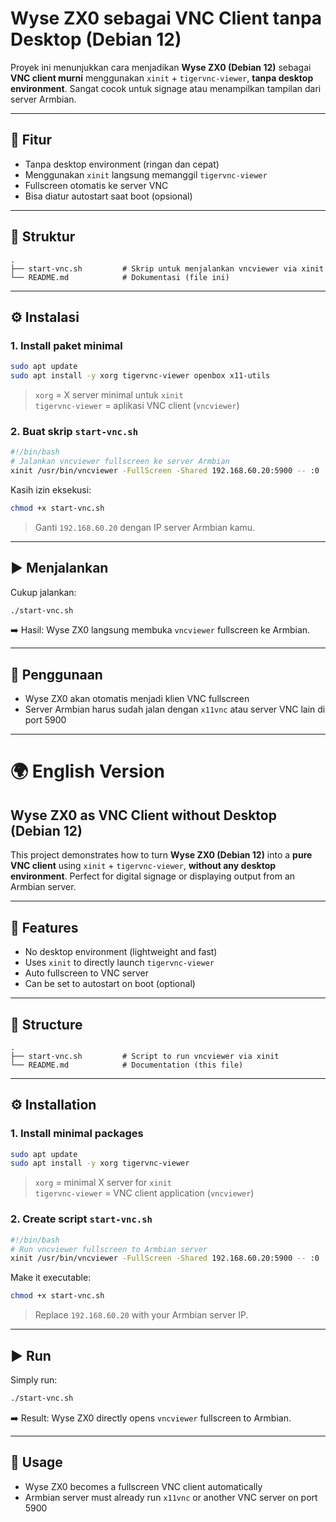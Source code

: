 # Wyse ZX0 sebagai VNC Client tanpa Desktop (Debian 12)

Proyek ini menunjukkan cara menjadikan **Wyse ZX0 (Debian 12)** sebagai **VNC client murni** menggunakan `xinit` + `tigervnc-viewer`, **tanpa desktop environment**. Sangat cocok untuk signage atau menampilkan tampilan dari server Armbian.

---

## 🚀 Fitur
- Tanpa desktop environment (ringan dan cepat)
- Menggunakan `xinit` langsung memanggil `tigervnc-viewer`
- Fullscreen otomatis ke server VNC
- Bisa diatur autostart saat boot (opsional)

---

## 📂 Struktur
```
.
├── start-vnc.sh         # Skrip untuk menjalankan vncviewer via xinit
└── README.md            # Dokumentasi (file ini)
```

---

## ⚙️ Instalasi

### 1. Install paket minimal
```bash
sudo apt update
sudo apt install -y xorg tigervnc-viewer openbox x11-utils
```

> `xorg` = X server minimal untuk `xinit`  
> `tigervnc-viewer` = aplikasi VNC client (`vncviewer`)

### 2. Buat skrip `start-vnc.sh`
```bash
#!/bin/bash
# Jalankan vncviewer fullscreen ke server Armbian
xinit /usr/bin/vncviewer -FullScreen -Shared 192.168.60.20:5900 -- :0
```

Kasih izin eksekusi:
```bash
chmod +x start-vnc.sh
```

> Ganti `192.168.60.20` dengan IP server Armbian kamu.

---

## ▶️ Menjalankan

Cukup jalankan:
```bash
./start-vnc.sh
```

➡️ Hasil: Wyse ZX0 langsung membuka `vncviewer` fullscreen ke Armbian.

---

## 🔗 Penggunaan
- Wyse ZX0 akan otomatis menjadi klien VNC fullscreen
- Server Armbian harus sudah jalan dengan `x11vnc` atau server VNC lain di port 5900

---

# 🌍 English Version

## Wyse ZX0 as VNC Client without Desktop (Debian 12)

This project demonstrates how to turn **Wyse ZX0 (Debian 12)** into a **pure VNC client** using `xinit` + `tigervnc-viewer`, **without any desktop environment**. Perfect for digital signage or displaying output from an Armbian server.

---

## 🚀 Features
- No desktop environment (lightweight and fast)
- Uses `xinit` to directly launch `tigervnc-viewer`
- Auto fullscreen to VNC server
- Can be set to autostart on boot (optional)

---

## 📂 Structure
```
.
├── start-vnc.sh         # Script to run vncviewer via xinit
└── README.md            # Documentation (this file)
```

---

## ⚙️ Installation

### 1. Install minimal packages
```bash
sudo apt update
sudo apt install -y xorg tigervnc-viewer
```

> `xorg` = minimal X server for `xinit`  
> `tigervnc-viewer` = VNC client application (`vncviewer`)

### 2. Create script `start-vnc.sh`
```bash
#!/bin/bash
# Run vncviewer fullscreen to Armbian server
xinit /usr/bin/vncviewer -FullScreen -Shared 192.168.60.20:5900 -- :0
```

Make it executable:
```bash
chmod +x start-vnc.sh
```

> Replace `192.168.60.20` with your Armbian server IP.

---

## ▶️ Run

Simply run:
```bash
./start-vnc.sh
```

➡️ Result: Wyse ZX0 directly opens `vncviewer` fullscreen to Armbian.

---

## 🔗 Usage
- Wyse ZX0 becomes a fullscreen VNC client automatically
- Armbian server must already run `x11vnc` or another VNC server on port 5900

